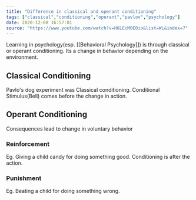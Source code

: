 ```yaml
---
title: "Difference in classical and operant conditioning"
tags: ["classical","conditioning","operant","pavlov","psychology"]
date: 2020-12-08 16:57:01
source: "https://www.youtube.com/watch?v=H6LEcM0E0io&list=WL&index=7"
---
```


Learning in psychology(esp. [[Behavioral Psychology]]) is through classical or operant conditioning. Its a change in behavior depending on the environment.

## Classical Conditioning

Pavlo's dog experiment was Classical conditioning. Conditional Stimulus(Bell) comes before the change in action.

## Operant Conditioning

Consequences lead to change in voluntary behavior

### Reinforcement

Eg. Giving a child candy for doing something good. Conditioning is after the action.

### Punishment

Eg. Beating a child for doing something wrong.
